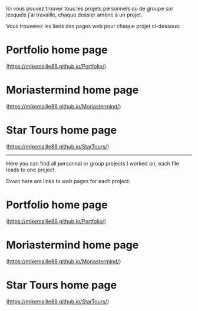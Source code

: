 Ici vous pouvez trouver tous les projets personnels ou de groupe sur lesquels j'ai travaillé, chaque dossier amène à un projet.

Vous trouverez les liens des pages web pour chaque projet ci-dessous:

# Portfolio home page
(https://mikemaille88.github.io/Portfolio/)

# Moriastermind home page
(https://mikemaille88.github.io/Moriastermind/)

# Star Tours home page
(https://mikemaille88.github.io/StarTours/)


---------------------------------------------------------------------------------------------------------------------------------


Here you can find all personnal or group projects I worked on, each file leads to one project.

Down here are links to web pages for each project:

# Portfolio home page
(https://mikemaille88.github.io/Portfolio/)

# Moriastermind home page
(https://mikemaille88.github.io/Moriastermind/)

# Star Tours home page
(https://mikemaille88.github.io/StarTours/)
